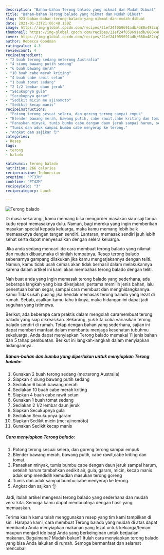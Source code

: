 ```yaml
---
description: "Bahan-bahan Terong balado yang nikmat dan Mudah Dibuat"
title: "Bahan-bahan Terong balado yang nikmat dan Mudah Dibuat"
slug: 923-bahan-bahan-terong-balado-yang-nikmat-dan-mudah-dibuat
date: 2021-01-23T21:06:48.138Z
image: https://img-global.cpcdn.com/recipes/21ef24f059691adb/680x482cq70/terong-balado-foto-resep-utama.jpg
thumbnail: https://img-global.cpcdn.com/recipes/21ef24f059691adb/680x482cq70/terong-balado-foto-resep-utama.jpg
cover: https://img-global.cpcdn.com/recipes/21ef24f059691adb/680x482cq70/terong-balado-foto-resep-utama.jpg
author: Rebecca Goodman
ratingvalue: 4.3
reviewcount: 4
recipeingredient:
- "2 buah terong sedang meterong Australia"
- "4 siung bawang putih sedang"
- "6 buah bawang merah"
- "10 buah cabe merah kriting"
- "4 buah cabe rawit setan"
- "1 buah tomat sedang"
- "2 1/2 lembar daun jeruk"
- "Secukupnya gula"
- "Secukupnya garam"
- "Sedikit micin me ajinomoto"
- "Sedikit kecap manis"
recipeinstructions:
- "Potong terong sesuai selera, dan goreng terong sampai empuk"
- "Blender bawang merah, bawang putih, cabe rawit,cabe kriting dan tomat."
- "Panaskan minyak, tumis bumbu cabe dengan daun jeruk sampai harum, setelah harum tambahkan sedikit air, gula, garam, micin, kecap manis aduk smp mendidih kemudian masukan terong goreng"
- "Tumis dan aduk sampai bumbu cabe menyerap ke terong."
- "Angkat dan sajikan 👌"
categories:
- Resep
tags:
- terong
- balado

katakunci: terong balado 
nutrition: 266 calories
recipecuisine: Indonesian
preptime: "PT37M"
cooktime: "PT42M"
recipeyield: "3"
recipecategory: Lunch

---
```



![Terong balado](https://img-global.cpcdn.com/recipes/21ef24f059691adb/680x482cq70/terong-balado-foto-resep-utama.jpg)

Di masa  sekarang , kamu memang bisa mengorder masakan siap saji tanpa kudu repot memasaknya dulu. Namun, bagi mereka yang ingin memberikan masakan special kepada keluarga, maka kamu memang lebih baik memasaknya dengan tangan sendiri. Lantaran, memasak sendiri jauh lebih sehat serta dapat menyesuaikan dengan selera keluarga.

Jika anda sedang mencari ide cara membuat terong balado yang nikmat dan mudah dibuat,maka di sinilah tempatnya. Resep terong balado  sebenarnya gampang dilakukan jika kamu mengerjakannya dengan teliti. Namun, kamu tidak usah cemas akan tidak berhasil dalam melakukannya 
karena dalam artikel ini kami akan membahas terong balado dengan teliti.  



Nah buat anda yang ingin memasak terong balado yang sederhana, ada beberapa langkah yang bisa dikerjakan, pertama memilih jenis bahan, lalu penentuan bahan segar, sampai cara membuat dan menghidangkannya. kamu Tidak usah pusing jika hendak memasak terong balado yang lezat di rumah. Sebab, asalkan kamu  tahu triknya, maka hidangan ini dapat jadi suguhan yang istimewa.

Berikut, ada beberapa cara praktis  dalam mengolah caramembuat terong balado yang siap dikreasikan. Sekarang, yuk kita coba variasikan terong balado sendiri di rumah. Tetap dengan bahan yang sederhana, sajian ini dapat memberi manfaat dalam membantu menjaga kesehatan tubuhmu sekeluarga. Anda dapat menyiapkan Terong balado memakai 11 jenis bahan dan 5 tahap pembuatan. Berikut ini langkah-langkah dalam menyiapkan hidangannya.

<!--inarticleads1-->

##### Bahan-bahan dan bumbu yang diperlukan untuk menyiapkan Terong balado:

1. Gunakan 2 buah terong sedang (me:terong Australia)
1. Siapkan 4 siung bawang putih sedang
1. Sediakan 6 buah bawang merah
1. Sediakan 10 buah cabe merah kriting
1. Siapkan 4 buah cabe rawit setan
1. Gunakan 1 buah tomat sedang
1. Sediakan 2 1/2 lembar daun jeruk
1. Siapkan Secukupnya gula
1. Sediakan Secukupnya garam
1. Siapkan Sedikit micin (me: ajinomoto)
1. Gunakan Sedikit kecap manis




<!--inarticleads2-->

##### Cara menyiapkan Terong balado:

1. Potong terong sesuai selera, dan goreng terong sampai empuk
1. Blender bawang merah, bawang putih, cabe rawit,cabe kriting dan tomat.
1. Panaskan minyak, tumis bumbu cabe dengan daun jeruk sampai harum, setelah harum tambahkan sedikit air, gula, garam, micin, kecap manis aduk smp mendidih kemudian masukan terong goreng
1. Tumis dan aduk sampai bumbu cabe menyerap ke terong.
1. Angkat dan sajikan 👌




Jadi, itulah artikel mengenai  terong balado  yang sederhana dan mudah versi kita. Semoga kamu dapat membuatnya dengan hasil yang memuaskan. 

Terima kasih kamu telah menggunakan resep yang tim kami tampilkan di sini. Harapan kami, cara membuat  Terong balado yang mudah di atas dapat membantu Anda menyiapkan makanan yang lezat untuk keluarga/teman maupun menjadi ide bagi Anda yang berkeinginan untuk berjualan makanan. Bagaimana? Mudah bukan? Itulah cara menyiapkan terong balado yang bisa Anda lakukan di rumah. Semoga bermanfaat dan selamat mencoba!

